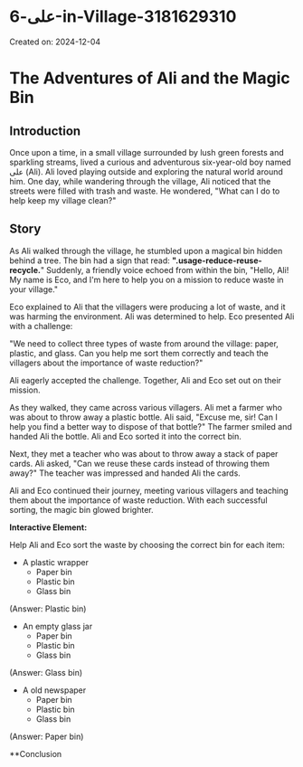 # علی-6-in-Village-3181629310

Created on: 2024-12-04

**The Adventures of Ali and the Magic Bin**
=============================================

**Introduction**
---------------

Once upon a time, in a small village surrounded by lush green forests and sparkling streams, lived a curious and adventurous six-year-old boy named علی (Ali). Ali loved playing outside and exploring the natural world around him. One day, while wandering through the village, Ali noticed that the streets were filled with trash and waste. He wondered, "What can I do to help keep my village clean?"

**Story**
--------

As Ali walked through the village, he stumbled upon a magical bin hidden behind a tree. The bin had a sign that read: **".usage-reduce-reuse-recycle.**" Suddenly, a friendly voice echoed from within the bin, "Hello, Ali! My name is Eco, and I'm here to help you on a mission to reduce waste in your village."

Eco explained to Ali that the villagers were producing a lot of waste, and it was harming the environment. Ali was determined to help. Eco presented Ali with a challenge:

"We need to collect three types of waste from around the village: paper, plastic, and glass. Can you help me sort them correctly and teach the villagers about the importance of waste reduction?"

Ali eagerly accepted the challenge. Together, Ali and Eco set out on their mission.

As they walked, they came across various villagers. Ali met a farmer who was about to throw away a plastic bottle. Ali said, "Excuse me, sir! Can I help you find a better way to dispose of that bottle?" The farmer smiled and handed Ali the bottle. Ali and Eco sorted it into the correct bin.

Next, they met a teacher who was about to throw away a stack of paper cards. Ali asked, "Can we reuse these cards instead of throwing them away?" The teacher was impressed and handed Ali the cards.

Ali and Eco continued their journey, meeting various villagers and teaching them about the importance of waste reduction. With each successful sorting, the magic bin glowed brighter.

**Interactive Element:**

Help Ali and Eco sort the waste by choosing the correct bin for each item:

* A plastic wrapper 
  + Paper bin
  + Plastic bin
  + Glass bin

(Answer: Plastic bin)

* An empty glass jar 
  + Paper bin
  + Plastic bin
  + Glass bin

(Answer: Glass bin)

* A old newspaper 
  + Paper bin
  + Plastic bin
  + Glass bin

(Answer: Paper bin)

**Conclusion